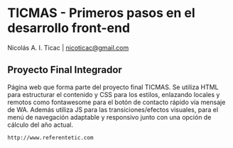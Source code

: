 # TICMAS - Primeros pasos en el desarrollo front-end
Nicolás A. I. Ticac | nicoticac@gmail.com
## Proyecto Final Integrador
Página web que forma parte del proyecto final TICMAS. 
Se utiliza HTML para estructurar el contenido y CSS para los estilos, enlazando locales y remotos como fontawesome para el botón de contacto rápido vía mensaje de WA. Además utiliza JS para las transiciones/efectos visuales, para el menú de navegación adaptable y responsivo junto con una opción de cálculo del año actual.

```
http://www.referentetic.com
```
